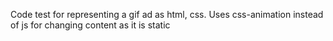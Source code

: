 Code test for representing a gif ad as html, css. Uses css-animation instead of js for changing content as it is static


